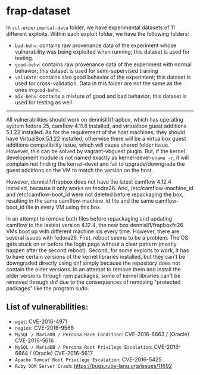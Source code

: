 # frap-dataset

In `vul-experimental-data` folder, we have experimental datasets of 11 different exploits.
Within each exploit folder, we have the following folders:
- `bad-behv`: contains raw provenance data of the experiment whose vulnerability was being exploited when running; this dataset is used for testing.
- `good-behv`: contains raw provenance data of the experiment with normal behavior; this dataset is used for semi-supervised training
- `validate`: contains also good behavior of the experiment; this dataset is used for cross-validation. Data in this folder are not the same as the ones in `good-behv`.
- `mix-behv`: contains a mixture of good and bad behavior; this dataset is used for testing as well.

---
All vulnerabilities should work on dennisli1/frapbox, which has operating system fedora 25, camflow 4.11.6 installed, and virtualbox guest additions 5.1.22 installed.  As for the requirement of the host machines, they should have VirtualBox 5.1.22 installed, otherwise there will be a virtualbox guest additions compatibility issue, which will cause shared folder issue. However, this can be solved by vagrant-vbguest plugin. But, if the kernel development module is not named exactly as kernel-devel-`uname -r`, it will complain not finding the kernel-devel and fail to upgrade/downgrade the guest additions on the VM to match the version on the host. 

However, dennisli1/frapbox does not have the latest camflow 4.12.4 installed, because it only works on feodra26. And, /etc/camflow-machine_id and /etc/camflow-boot_id were not deleted before repackaging the box, resulting in the same camflow-machine_id file and the same camflow-boot_id file in every VM using this box. 

In an attempt to remove both files before repackaging and updating camflow to the lastest version 4.12.4, the new box dennisli1/frapboxfc26 VMs boot up with different machine ids every time. However, there are several issues with fedora26. First, reboot seems to be a problem. The OS gets stuck on or before the login page without a clear pattern (mostly happen after the second reboot). Second, for some exploits to work, it has to have certain versions of the kernel libraries installed, but they can't be downgraded directly using dnf simply because the repository does not contain the older versions. In an attempt to remove them and install the older versions through rpm packages, some of kernel libraries can't be removed through dnf due to the consequences of removing "protected packages" like the program sudo. 

## List of vulnerabilities:
- `wget`: CVE-2016-4971
- `nagios`: CVE-2016-9566
- `MySQL / MariaDB / Percona Race Condition`: CVE-2016-6663 / (Oracle) CVE-2016-5616
- `MySQL / MariaDB / Percona Root Privilege Escalation`: CVE-2016-6664 / (Oracle) CVE-2016-5617
- `Apache Tomcat Root Privilege Escalation`: CVE-2016-5425
- `Ruby OOM Server Crash`: https://bugs.ruby-lang.org/issues/11692
